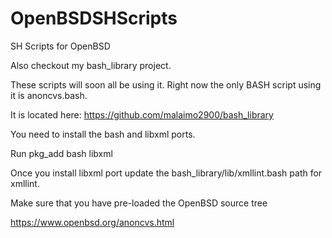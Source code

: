 # OpenBSDSHScripts
SH Scripts for OpenBSD

Also checkout my bash_library project.

These scripts will soon all be using it.  Right now the only BASH script using it is anoncvs.bash.

It is located here: https://github.com/malaimo2900/bash_library

You need to install the bash and libxml ports.  

Run pkg_add bash libxml

Once you install libxml port update the bash_library/lib/xmllint.bash path for xmllint.

Make sure that you have pre-loaded the OpenBSD source tree

https://www.openbsd.org/anoncvs.html
